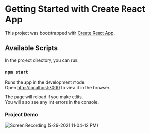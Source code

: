 # Getting Started with Create React App

This project was bootstrapped with [Create React App](https://github.com/facebook/create-react-app).

## Available Scripts

In the project directory, you can run:

### `npm start`

Runs the app in the development mode.\
Open [http://localhost:3000](http://localhost:3000) to view it in the browser.

The page will reload if you make edits.\
You will also see any lint errors in the console.

### Project Demo
![Screen Recording (5-29-2021 11-04-12 PM)](https://user-images.githubusercontent.com/65906348/120079919-d474f800-c0d3-11eb-9eea-6ac0836b2a06.gif)
